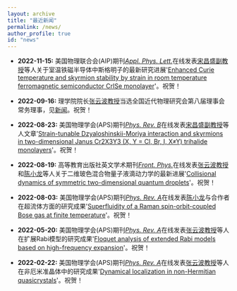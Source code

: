 ```yaml
---
layout: archive
title: "最近新闻"
permalink: /news/
author_profile: true
id: "news"
---
```


- **2022-11-15:**
    美国物理联合会(AIP)期刊[_Appl. Phys. Lett._](https://doi.org/10.1063/5.0117597)在线发表[宋昌盛副教授](https://mike22lfc.github.io/members/04changshengsong)等人关于室温铁磁半导体中斯格明子的最新研究进展'[Enhanced Curie temperature and skyrmion stability by strain in room temperature ferromagnetic semiconductor CrISe monolayer](https://arxiv.org/abs/2207.11418)'。祝贺！

- **2022-09-16:**
    理学院院长[张云波教授](https://mike22lfc.github.io/members/10yunbozhang)当选全国近代物理研究会第八届理事会常务理事，见[新闻](https://mp.weixin.qq.com/s/AkdLesQd-UncHpiFIO-PuA)。祝贺！

- **2022-08-23:**
    美国物理学会(APS)期刊[_Phys. Rev. B_](https://doi.org/10.1103/PhysRevB.106.094403)在线发表[宋昌盛副教授](https://mike22lfc.github.io/members/04changshengsong)等人文章'[Strain-tunable Dzyaloshinskii-Moriya interaction and skyrmions in two-dimensional Janus Cr2X3Y3 (X, Y = Cl, Br, I, X≠Y) trihalide monolayers](https://arxiv.org/abs/2109.00723)'。祝贺！

- **2022-08-19:**
    高等教育出版社英文学术期刊[_Front. Phys._](https://doi.org/10.1007/s11467-022-1192-z)在线发表[张云波教授](https://mike22lfc.github.io/members/10yunbozhang)和[陈小龙](https://mike22lfc.github.io/members/01xiaolongchen)等人关于二维玻色混合物量子液滴动力学的最新进展'[Collisional dynamics of symmetric two-dimensional quantum droplets](https://doi.org/10.1007/s11467-022-1192-z)'。祝贺！
    
- **2022-08-03:**
    美国物理学会(APS)期刊[_Phys. Rev. A_](https://doi.org/10.1103/PhysRevA.106.023302)在线发表[陈小龙](https://mike22lfc.github.io/members/01xiaolongchen)与合作者在超流体方面的研究成果'[Superfluidity of a Raman spin-orbit-coupled Bose gas at finite temperature](https://arxiv.org/abs/2203.02921)'。祝贺！    
    
- **2022-05-20:**
    美国物理学会(APS)期刊[_Phys. Rev. A_](https://doi.org/10.1103/PhysRevA.105.053717)在线发表[张云波教授](https://mike22lfc.github.io/members/10yunbozhang)等人在扩展Rabi模型的研究成果'[Floquet analysis of extended Rabi models based on high-frequency expansion](https://arxiv.org/abs/2202.09751)'。祝贺！
    
- **2022-02-22:**
    美国物理学会(APS)期刊[_Phys. Rev. A_](https://doi.org/10.1103/PhysRevA.105.022215)在线发表[张云波教授](https://mike22lfc.github.io/members/10yunbozhang)等人在非厄米准晶体中的研究成果'[Dynamical localization in non-Hermitian quasicrystals](https://arxiv.org/abs/2201.04028)'。祝贺！








<!---
- **2022-03-15:**
    Two of [Jennifer Ortiz](https://homes.cs.washington.edu/~jortiz16/)'s papers got accepted!
    - 'SLAOrchestrator - Reducing the Cost of Performance SLAs in the Cloud' at USENIX ATC 2018
    - 'Learning State Representations for Query Optimization with Deep Reinforcement Learning' at the DEEM Workshop, SIGMOD 2018
-->

<!---
- **2022-02-15:**
    Watch [Dylan Hutchison](https://www.linkedin.com/in/dylanhutchison/)'s [recorded talk](https://youtu.be/d-ZY8lIs5Pc?t=2m45s) from the SIGMOD [BeyondMR workshop](https://sites.google.com/site/beyondmr2017/) on [LaraDB: A Minimalist Kernel for Linear and Relational Algbera](https://doi.org/10.1145/3070607.3070608)
-->
